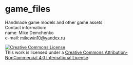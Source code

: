 # game_files
Handmade game models and other game assets  
Contact information:  
name: Mike Demchenko  
e-mail: mikewin10@yandex.ru 

[![Creative Commons License](https://i.creativecommons.org/l/by-nc/4.0/88x31.png)](http://creativecommons.org/licenses/by-nc/4.0/)  
This work is licensed under a [Creative Commons Attribution-NonCommercial 4.0 International License](http://creativecommons.org/licenses/by-nc/4.0/).
